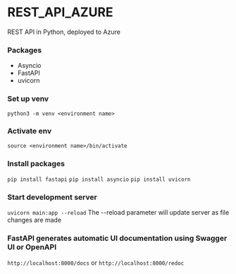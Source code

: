 # REST_API_AZURE
REST API in Python, deployed to Azure


### Packages
 -  Asyncio
 -  FastAPI
 -  uvicorn

### Set up venv
```python3 -m venv <environment name>```
### Activate env
```source <environment name>/bin/activate```
### Install packages
```pip install fastapi```
```pip install asyncio```
```pip install uvicorn```

### Start development server
```uvicorn main:app --reload``` The --reload parameter will update server as file changes are made

### FastAPI generates automatic UI documentation using Swagger UI or OpenAPI
```http://localhost:8000/docs``` or ```http://localhost:8000/redoc```
